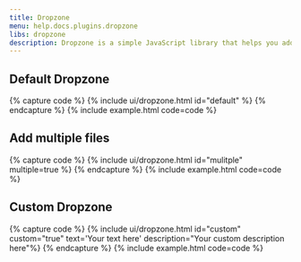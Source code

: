 ```yaml
---
title: Dropzone
menu: help.docs.plugins.dropzone
libs: dropzone
description: Dropzone is a simple JavaScript library that helps you add file drag and drop functionality to your web forms. It is one of the most popular drag and drop library on the web and is used by millions of people.
---
```


## Default Dropzone

{% capture code %}
{% include ui/dropzone.html id="default" %}
{% endcapture %}
{% include example.html code=code %}

## Add multiple files

{% capture code %}
{% include ui/dropzone.html id="mulitple" multiple=true %}
{% endcapture %}
{% include example.html code=code %}

## Custom Dropzone

{% capture code %}
{% include ui/dropzone.html id="custom" custom="true" text='Your text here' description="Your custom description here"%}
{% endcapture %}
{% include example.html code=code %}